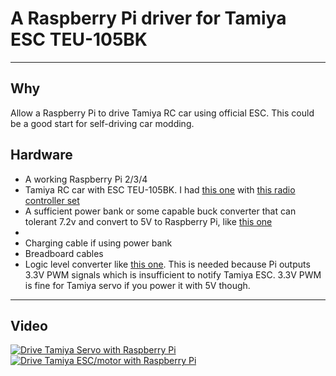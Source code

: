 # A Raspberry Pi driver for Tamiya ESC TEU-105BK

----
## Why
Allow a Raspberry Pi to drive Tamiya RC car using official ESC. This could be a good start for self-driving car modding.

## Hardware
* A working Raspberry Pi 2/3/4
* Tamiya RC car with ESC TEU-105BK. I had [this one](https://www.amazon.co.jp/gp/product/B00AH48YNY/ref=ppx_yo_dt_b_asin_title_o01_s00?ie=UTF8&psc=1) with [this radio controller set](https://www.amazon.co.jp/gp/product/B0077K0WM2/ref=ppx_yo_dt_b_asin_title_o01_s00?ie=UTF8&psc=1)
* A sufficient power bank or some capable buck converter that can tolerant 7.2v and convert to 5V to Raspberry Pi, like [this one](https://www.pololu.com/product/3782)
* 
* Charging cable if using power bank
* Breadboard cables
* Logic level converter like [this one](https://www.sparkfun.com/products/12009). This is needed because Pi outputs 3.3V PWM signals which is insufficient to notify Tamiya ESC. 3.3V PWM is fine for Tamiya servo if you power it with 5V though.

----
## Video
[![Drive Tamiya Servo with Raspberry Pi](https://i.ibb.co/Br2LP79/https-i-ytimg-com-vi-9u24-HN4k-N-c-maxresdefault.jpg)](https://youtu.be/9u24HN4kN-c "Drive Tamiya Servo with Raspberry Pi")
[![Drive Tamiya ESC/motor with Raspberry Pi](https://i.ibb.co/5kKKD51/https-i-ytimg-com-vi-0-KVZfvp-Ii-S0-maxresdefault.jpg)](https://youtu.be/0KVZfvpIiS0 "Drive Tamiya ESC/motor with Raspberry Pi")

